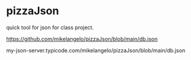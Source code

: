 # pizzaJson
quick tool for json for class project.

https://github.com/mikelangelo/pizzaJson/blob/main/db.json


my-json-server.typicode.com/mikelangelo/pizzaJson/blob/main/db.json
